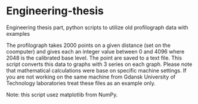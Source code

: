 # Engineering-thesis
Engineering thesis part, python scripts to utilize old profilograph data with examples

The profilograph takes 2000 points on a given distance (set on the coomputer) and gives each an integer value between 0 and 4096 where 2048 is the calibrated base level. The point are saved to a text file. This script converts this data to graphs with 3 series on each graph. Please note that mathematical calculations were base on specific machine settings. If you are not working on the same machine from Gdansk University of Technology laboratories treat these files as an example only.

Note: this script usez matplotlib from NumPy.
